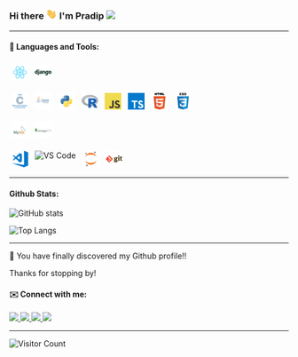 ### Hi there <img src="https://raw.githubusercontent.com/ABSphreak/ABSphreak/master/gifs/Hi.gif" width="20px">  I'm Pradip <img src="https://camo.githubusercontent.com/bcc01694206cee74fe006c2785e364743fac42042daedb40dfe13fc9f1f19a5f/68747470733a2f2f706978616e3139382e6769746875622e696f2f696d616765732f446576656c6f7065722e676966"  width="50px"/>

<hr>

#### 🧰 Languages and Tools:
<p align="left">
    <img src="https://raw.githubusercontent.com/github/explore/80688e429a7d4ef2fca1e82350fe8e3517d3494d/topics/react/react.png" alt="Python" height="30" style="vertical-align:top; margin:4px">
     <img src="https://raw.githubusercontent.com/github/explore/80688e429a7d4ef2fca1e82350fe8e3517d3494d/topics/django/django.png" alt="Python" height="30" style="vertical-align:top; margin:4px">
</p>
<p align="left">
 <img src="https://raw.githubusercontent.com/github/explore/80688e429a7d4ef2fca1e82350fe8e3517d3494d/topics/c/c.png" alt="Python" height="30" style="vertical-align:top; margin:4px">
 <img src="https://raw.githubusercontent.com/github/explore/80688e429a7d4ef2fca1e82350fe8e3517d3494d/topics/java/java.png" alt="Python" height="30" style="vertical-align:top; margin:4px">
  <img src="https://raw.githubusercontent.com/github/explore/80688e429a7d4ef2fca1e82350fe8e3517d3494d/topics/python/python.png" alt="Python" height="30" style="vertical-align:top; margin:4px">
 <img src="https://raw.githubusercontent.com/github/explore/80688e429a7d4ef2fca1e82350fe8e3517d3494d/topics/r/r.png" alt="Python" height="30" style="vertical-align:top; margin:4px">
  <img src="https://raw.githubusercontent.com/github/explore/80688e429a7d4ef2fca1e82350fe8e3517d3494d/topics/javascript/javascript.png" alt="Javascript" height="30" style="vertical-align:top; margin:4px">
  <img src="https://raw.githubusercontent.com/github/explore/80688e429a7d4ef2fca1e82350fe8e3517d3494d/topics/typescript/typescript.png" alt="Typescript" height="30" style="vertical-align:top; margin:4px">
    <img src="https://raw.githubusercontent.com/github/explore/80688e429a7d4ef2fca1e82350fe8e3517d3494d/topics/html/html.png" alt="Python" height="30" style="vertical-align:top; margin:4px">
     <img src="https://raw.githubusercontent.com/github/explore/80688e429a7d4ef2fca1e82350fe8e3517d3494d/topics/css/css.png" alt="Python" height="30" style="vertical-align:top; margin:4px">
 </p>
  <p align="left">
  <img src="https://raw.githubusercontent.com/github/explore/80688e429a7d4ef2fca1e82350fe8e3517d3494d/topics/mysql/mysql.png" alt="VS Code" height="30" style="vertical-align:top; margin:4px">
 <img src="https://raw.githubusercontent.com/github/explore/80688e429a7d4ef2fca1e82350fe8e3517d3494d/topics/mongodb/mongodb.png" alt="VS Code" height="30" style="vertical-align:top; margin:4px">
 </P>
 <p align="left">
  <img src="https://raw.githubusercontent.com/github/explore/80688e429a7d4ef2fca1e82350fe8e3517d3494d/topics/visual-studio-code/visual-studio-code.png" alt="VS Code" height="30" style="vertical-align:top; margin:4px">
   <img src="https://learning-analytics.dorinstanciu.com/images/RStudio.png" alt="VS Code" height="30" style="vertical-align:top; margin:4px">
  <img src="https://raw.githubusercontent.com/github/explore/80688e429a7d4ef2fca1e82350fe8e3517d3494d/topics/jupyter-notebook/jupyter-notebook.png" alt="VS Code" height="30" style="vertical-align:top; margin:4px">
 <img src="https://raw.githubusercontent.com/github/explore/80688e429a7d4ef2fca1e82350fe8e3517d3494d/topics/git/git.png" alt="VS Code" height="30" style="vertical-align:top; margin:4px">
 </P>
 
<hr>

#### Github Stats:
![GitHub stats](https://github-readme-stats.vercel.app/api?username=Bhusnar5044&show_icons=true&theme=tokyonight)

![Top Langs](https://github-readme-stats.vercel.app/api/top-langs/?username=Bhusnar5044&theme=tokyonight)

<hr>

🔭 You have finally discovered my Github profile!!

Thanks for stopping by!

#### ✉️ Connect with me:
<p align="left">
 <a href="https://www.linkedin.com/in/pradip-bhusnar/" target="_blank" rel="noopener noreferrer">     
  <img height="30" src="https://img.shields.io/badge/linkedin-blue.svg?&style=for-the-badge&logo=linkedin&logoColor=white" />
 </a>
 <a href="mailto:bhusnarpradip@gmail.com"> 
  <img height="30" src="https://img.shields.io/badge/gmail-red.svg?&style=for-the-badge&logo=gmail&logoColor=white" />
 </a>
 <a href="https://twitter.com/Pradip5044"> 
  <img height="30" src="https://img.shields.io/badge/twitter-blue.svg?&style=for-the-badge&logo=twitter&logoColor=white" />
 </a>
  <a href="https://www.instagram.com/pradip.bhusnar/"> 
   <img height="30" src="https://img.shields.io/badge/instagram-brown.svg?&style=for-the-badge&logo=instagram&logoColor=white" />
 </a>
</p>

<hr>

![Visitor Count](https://profile-counter.glitch.me/Bhusnar5044/count.svg)

<!-- **Bhusnar5044/Bhusnar5044** is a ✨ _special_ ✨ repository because its `README.md` (this file) appears on your GitHub profile.

Here are some ideas to get you started:

- 🔭 I’m currently working on ...
- 🌱 I’m currently learning ...
- 👯 I’m looking to collaborate on ...
- 🤔 I’m looking for help with ...
- 💬 Ask me about ...
- 📫 How to reach me: ...
- 😄 Pronouns: ...
- ⚡ Fun fact: ... -->

